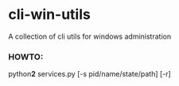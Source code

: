 # cli-win-utils
A collection of cli utils for windows administration

### HOWTO:
python**2** services.py [-s pid/name/state/path] [-r]
